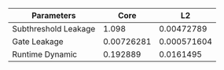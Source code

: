 | Parameters | Core | L2 |
| --- | --- | --- |
| Subthreshold Leakage | 1.098 | 0.00472789 |
| Gate Leakage | 0.00726281 | 0.000571604 |
| Runtime Dynamic | 0.192889 | 0.0161495 |
